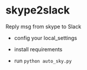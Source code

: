 # skype2slack
Reply msg from skype to Slack


- config your local_settings
- install requirements

- run `python auto_sky.py`

